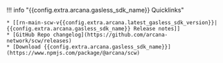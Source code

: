 !!! info "{{config.extra.arcana.gasless_sdk_name}} Quicklinks"

    * [[rn-main-scw-v{{config.extra.arcana.latest_gasless_sdk_version}}|{{config.extra.arcana.gasless_sdk_name}} Release notes]]
    * [GitHub Repo changelog](https://github.com/arcana-network/scw/releases)
    * [Download {{config.extra.arcana.gasless_sdk_name}}](https://www.npmjs.com/package/@arcana/scw)